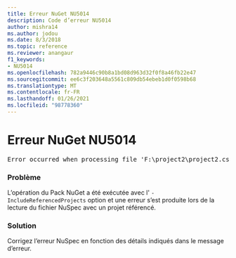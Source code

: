 ```yaml
---
title: Erreur NuGet NU5014
description: Code d’erreur NU5014
author: mishra14
ms.author: jodou
ms.date: 8/3/2018
ms.topic: reference
ms.reviewer: anangaur
f1_keywords:
- NU5014
ms.openlocfilehash: 782a9446c90b8a1bd08d963d32f0f8a46fb22e47
ms.sourcegitcommit: ee6c3f203648a5561c809db54ebeb1d0f0598b68
ms.translationtype: MT
ms.contentlocale: fr-FR
ms.lasthandoff: 01/26/2021
ms.locfileid: "98778360"
---
```

# <a name="nuget-error-nu5014"></a>Erreur NuGet NU5014
<pre>Error occurred when processing file 'F:\project2\project2.csproj': The 'id' start tag on line 4 position 10 does not match the end tag of 'ids'. Line 4, position 20.</pre>

### <a name="issue"></a>Problème

L’opération du Pack NuGet a été exécutée avec l' `-IncludeReferencedProjects` option et une erreur s’est produite lors de la lecture du fichier NuSpec avec un projet référencé.


### <a name="solution"></a>Solution

Corrigez l’erreur NuSpec en fonction des détails indiqués dans le message d’erreur.

